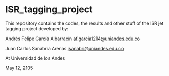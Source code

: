 # ISR_tagging_project

This repository contains the codes, the results and other stuff of the ISR jet tagging project developed by:

Andrés Felipe García Albarracín   af.garcia1214@uniandes.edu.co

Juan Carlos Sanabria Arenas       jsanabri@uniandes.edu.co

At Universidad de los Andes

May 12, 2105
